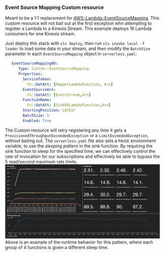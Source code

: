 ### Event Source Mapping Custom resource

Meant to be a 1:1 replacement for [AWS::Lambda::EventSourceMapping](https://docs.aws.amazon.com/AWSCloudFormation/latest/UserGuide/aws-resource-lambda-eventsourcemapping.html).
This custom resource will not bail out at the first exception whn attempting to register a Lambda to a Kinesis Stream.
This example deploys 16 Lambda consumers for one Kinesis stream.

Just deploy this stack with `sls deploy`, then run `sls invoke local -f loader` to load some data in your stream, and then modify the `BatchSize` parameter in each `EventSourceMapping` object in `serverless.yaml`:

```yaml
   EventSourceMapping00:
      Type: Custom::EventSourceMapping
      Properties:
        ServiceToken: 
          Fn::GetAtt: [MapperLambdaFunction, Arn]
        EventSourceArn:
          Fn::GetAtt: [EventStream,Arn]
        FunctionName: 
          Fn::GetAtt: [Sink00LambdaFunction,Arn]
        StartingPosition: LATEST
        BatchSize: 5
        Enabled: True
```
The Custom resource will retry registering any time it gets a `ProvisionedThroughputExceededException` or a `LimitExceededException`, without bailing out.
The `serverless.yaml` file also sets a `PAUSE` environment variable, to use the _sleeping pattern_ in the sink function.
By requiring the sink function to sleep for the specified time, we can effectively control the rate of invocation for our subscriptions and effectively be able to bypass the 5 read/second maximum rate limits.
![dashboard](art/dashboard.png)
Above is an example of the runtime behavior for this pattern, where each group of 4 functions is given a different sleep time. 



